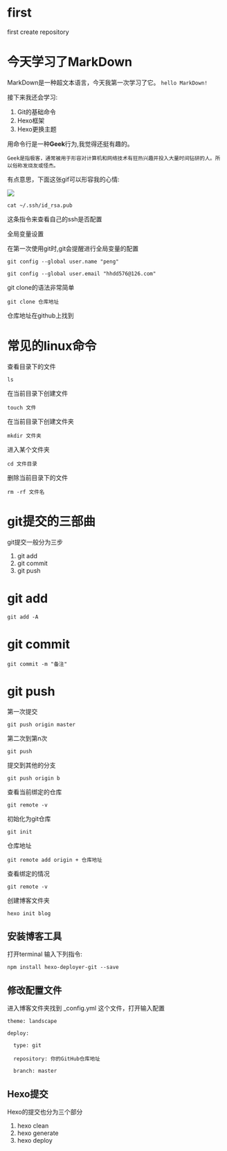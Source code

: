 # first
first create repository
# 今天学习了MarkDown

MarkDown是一种超文本语言，今天我第一次学习了它。
```hello MarkDown!```

接下来我还会学习:
1. Git的基础命令
1. Hexo框架
1. Hexo更换主题

用命令行是一种**Geek**行为,我觉得还挺有趣的。

```Geek是指极客，通常被用于形容对计算机和网络技术有狂热兴趣并投入大量时间钻研的人。所以俗称发烧友或怪杰。```

有点意思，下面这张gif可以形容我的心情:

![](https://qgt-style.oss-cn-hangzhou.aliyuncs.com/newcoursep4/g1/g1-2-2/tenor.gif)

```cat ~/.ssh/id_rsa.pub```

这条指令来查看自己的ssh是否配置

全局变量设置

在第一次使用git时,git会提醒进行全局变量的配置

```git config --global user.name "peng"```

```git config --global user.email "hhdd576@126.com"```

git clone的语法非常简单

```git clone 仓库地址``` 

仓库地址在github上找到

# 常见的linux命令

查看目录下的文件

```ls```

在当前目录下创建文件

```touch 文件```

在当前目录下创建文件夹

```mkdir 文件夹```

进入某个文件夹

```cd 文件目录```

删除当前目录下的文件

```rm -rf 文件名```

# git提交的三部曲

git提交一般分为三步

1. git add
1. git commit
1. git push

# git add

```git add -A```

# git commit

```git commit -m "备注"```

# git push

第一次提交

```git push origin master```

第二次到第n次

```git push```

提交到其他的分支

```git push origin b```

查看当前绑定的仓库

```git remote -v```

初始化为git仓库

```git init```

仓库地址

```git remote add origin + 仓库地址```

查看绑定的情况

```git remote -v```

创建博客文件夹

```hexo init blog```

## 安装博客工具

打开terminal 输入下列指令:

```npm install hexo-deployer-git --save```

## 修改配置文件

进入博客文件夹找到 _config.yml 这个文件，打开输入配置

```
theme: landscape

deploy:

  type: git

  repository: 你的GitHub仓库地址

  branch: master
```

## Hexo提交

Hexo的提交也分为三个部分

1. hexo clean
2. hexo generate
3. hexo deploy








